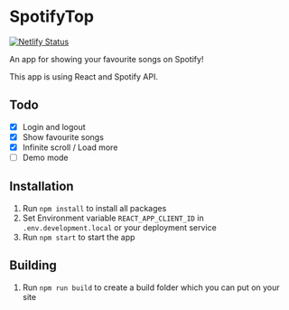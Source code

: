 # SpotifyTop

[![Netlify Status](https://api.netlify.com/api/v1/badges/f3282601-0086-4a36-a11c-0272b9bfacd9/deploy-status)](https://app.netlify.com/sites/eloquent-bose-e1dcea/deploys)

An app for showing your favourite songs on Spotify!

This app is using React and Spotify API.

[live link]: (https://spotify.aston.sh)

## Todo

- [x] Login and logout
- [x] Show favourite songs
- [x] Infinite scroll / Load more
- [ ] Demo mode

## Installation

1. Run `npm install` to install all packages
2. Set Environment variable `REACT_APP_CLIENT_ID` in `.env.development.local` or your deployment service
3. Run `npm start` to start the app

## Building

1. Run `npm run build` to create a build folder which you can put on your site
